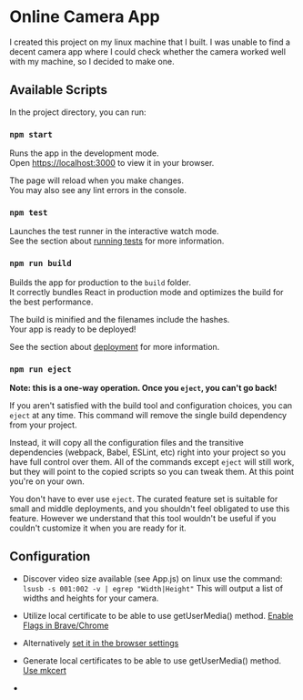 # Online Camera App
I created this project on my linux machine that I built. I was unable to find a decent camera app where I could check whether the camera worked well with my machine, so I decided to make one. 

## Available Scripts

In the project directory, you can run:

### `npm start`

Runs the app in the development mode.\
Open [https://localhost:3000](https://localhost:3000) to view it in your browser.

The page will reload when you make changes.\
You may also see any lint errors in the console.

### `npm test`

Launches the test runner in the interactive watch mode.\
See the section about [running tests](https://facebook.github.io/create-react-app/docs/running-tests) for more information.

### `npm run build`

Builds the app for production to the `build` folder.\
It correctly bundles React in production mode and optimizes the build for the best performance.

The build is minified and the filenames include the hashes.\
Your app is ready to be deployed!

See the section about [deployment](https://facebook.github.io/create-react-app/docs/deployment) for more information.

### `npm run eject`

**Note: this is a one-way operation. Once you `eject`, you can't go back!**

If you aren't satisfied with the build tool and configuration choices, you can `eject` at any time. This command will remove the single build dependency from your project.

Instead, it will copy all the configuration files and the transitive dependencies (webpack, Babel, ESLint, etc) right into your project so you have full control over them. All of the commands except `eject` will still work, but they will point to the copied scripts so you can tweak them. At this point you're on your own.

You don't have to ever use `eject`. The curated feature set is suitable for small and middle deployments, and you shouldn't feel obligated to use this feature. However we understand that this tool wouldn't be useful if you couldn't customize it when you are ready for it.

## Configuration

- Discover video size available (see App.js) on linux use the command: `lsusb -s 001:002 -v | egrep "Width|Height"` This will output a list of widths and heights for your camera. 
  
- Utilize local certificate to be able to use getUserMedia() method. [Enable Flags in Brave/Chrome](https://stackoverflow.com/questions/7580508/getting-chrome-to-accept-self-signed-localhost-certificate)
  
- Alternatively [set it in the browser settings](brave://flags/#allow-insecure-localhost)
  
- Generate local certificates to be able to use getUserMedia() method. [Use mkcert](https://web.dev/how-to-use-local-https/)
  
- 

